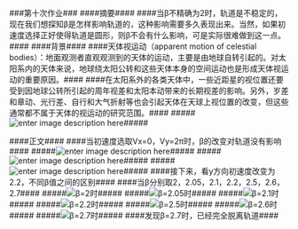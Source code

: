 ###第十次作业###
####摘要####
####当β不精确为2时，轨道是不稳定的，现在我们想探知β是怎样影响轨道的，这种影响需要多久表现出来。当然，如果初速度选择正好使得轨道是圆形，则β不会有什么影响，可是实际很难做到这一点。####
####背景####
####天体视运动（apparent motion of celestial bodies）：地面观测者直观观测到的天体的运动，主要是由地球自转引起的。对太阳系内的天体来说，地球绕太阳公转和这些天体本身的空间运动也是形成天体视运动的重要原因。####
####在太阳系外的各类天体中，一些近距星的视位置还要受到因地球公转所引起的周年视差和太阳本动带来的长期视差的影响。另外，岁差和章动、光行差、自行和大气折射等也会引起天体在天球上视位置的改变，但这些通常都不属于天体的视运动的研究范围。####
#####![enter image description here](https://github.com/hanshihao/compuational_physics_N2014301020016/blob/master/W020160123359859569771.gif)#####

####正文####
####当初速度选取Vx=0，Vy=2π时，β的改变对轨道没有影响####
#####![enter image description here](https://github.com/hanshihao/compuational_physics_N2014301020016/blob/master/%CE%B2%3D2.png)#####
#####![enter image description here](https://github.com/hanshihao/compuational_physics_N2014301020016/blob/master/2.1.png)#####
#####![enter image description here](https://github.com/hanshihao/compuational_physics_N2014301020016/blob/master/2.5.png)#####
####接下来，看y方向初速度改变为2.2，不同β值之间的区别####
####当β分别取2，2.05，2.1，2.2，2.5，2.6，2.7####
#####![β=2时](https://github.com/hanshihao/compuational_physics_N2014301020016/blob/master/v%3D2.2%202.0.png)#####
#####![β=2.05时](https://github.com/hanshihao/compuational_physics_N2014301020016/blob/master/2.05.png)#####
#####![β=2.1时](https://github.com/hanshihao/compuational_physics_N2014301020016/blob/master/%E5%BE%AE%E6%89%B02.1.png)#####
#####![β=2.2时](https://github.com/hanshihao/compuational_physics_N2014301020016/blob/master/2.2.png)#####
#####![β=2.5时](https://github.com/hanshihao/compuational_physics_N2014301020016/blob/master/%E6%94%B9%E9%80%9F%E5%90%8E2.5.png)#####
#####![β=2.6时](https://github.com/hanshihao/compuational_physics_N2014301020016/blob/master/2.6.png)#####
#####![β=2.7时](https://github.com/hanshihao/compuational_physics_N2014301020016/blob/master/2.7.png)#####
####发现β=2.7时，已经完全脱离轨道####
